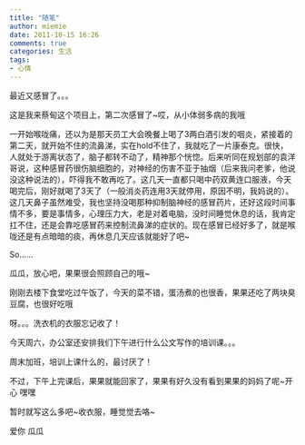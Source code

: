 ```yaml
---
title: "随笔"
author: miemie
date: 2011-10-15 16:26
comments: true
categories: 生活
tags:
- 心情
---
```


最近又感冒了。。。

这是我来蔡甸这个项目上，第二次感冒了~哎，从小体弱多病的我哦
<!-- more -->
一开始喉咙痛，还以为是那天员工大会晚餐上喝了3两白酒引发的咽炎，紧接着的第二天，就开始不住的流鼻涕，实在hold不住了，我就吃了一片康泰克。很快，人就处于游离状态了，脑子都转不动了，精神那个恍惚。后来听同在规划部的袁洋哥说，这种感冒药很伤脑细胞的，对神经的伤害不亚于抽烟（后来我问老爹，他说没这种说法的），吓得我不敢再吃了。这几天一直都只喝中药双黄连口服液，今天喝完后，刚好就喝了3天了（一般消炎药连用3天就停用，原因不明，我妈说的）。这几天鼻子虽然难受，我也坚持没喝那种抑制脑神经的感冒药片，还好这段时间事情不多，要是事情多，心理压力大，老是对着电脑，没时间睡觉休息的话，我肯定扛不住，还是会靠吃感冒药来控制流鼻涕的症状的。现在感冒已经好多了，就是喉咙还是有点暗暗的痰，再休息几天应该就能好了吧~

So......

瓜瓜，放心吧，果果很会照顾自己的哦~

刚刚去楼下食堂吃过午饭了，今天的菜不错，蛋汤煮的也很香，果果还吃了两块臭豆腐，也很好吃哦

呀。。。洗衣机的衣服忘记收了！

今天周六，办公室还安排我们下午进行什么公文写作的培训课。。。

周末加班，培训上课什么的，最讨厌了！

不过，下午上完课后，果果就能回家了，果果有好久没有看到果果的妈妈了呢~开心 嘿嘿

暂时就写这么多吧~收衣服，睡觉觉去咯~

爱你 瓜瓜
